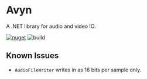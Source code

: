 # Avyn
A .NET library for audio and video IO.

[![nuget](https://img.shields.io/nuget/v/Avyn.svg)](https://www.nuget.org/packages/Avyn/) 
![build](https://github.com/hazdryx/Avyn/actions/workflows/publish.yml/badge.svg)

## Known Issues
- `AudioFileWriter` writes in as 16 bits per sample only.